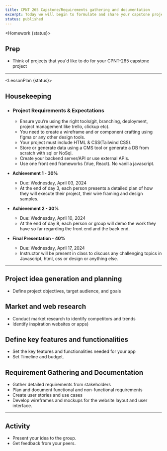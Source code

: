 ```yaml
---
title: CPNT 265 Capstone/Requirements gathering and documentation
excerpt: Today we will begin to formulate and share your capstone project ideas
status: published
---
```


<script>
	import Homework from "$lib/components/Homework.svelte";
	import LessonPlan from "$lib/components/LessonPlan.svelte";
	import Achievement from "$lib/components/Achievement.svelte";
</script>

<Homework {status}>

<h2>Prep</h2>

- Think of projects that you'd like to do for your CPNT-265 capstone project

</Homework>

---
<LessonPlan {status}>


<h2>Housekeeping</h2>

- ### Project Requirements & Expectations

	- Ensure you’re using the right tools(git, branching, deployment, project management like trello, clickup etc).
	- You need to create a wireframe and or component crafting using figma or any other design tools.
	- Your project must include HTML & CSS(Tailwind CSS).
	- Store or generate data using a CMS tool or generate a DB from scratch with sql or NoSql.
	- Create your backend server/API or use external APIs.
	- Use one front end frameworks (Vue, React). No vanilla javascript.


- **Achievement 1 - 30%** 
	- Due: Wednesday, April 03, 2024
	- At the end of day 3, each person presents a detailed plan of how they will execute their project, their wire framing and design samples.

- **Achievement 2 - 30%**
	- Due: Wednesday, April 10, 2024
	- At the end of day 8, each person or group will demo the work they have so far regarding the front end and the back end.

- **Final Presentation - 40%**
	- Due: Wednesday, April 17, 2024
	- Instructor will be present in class to discuss any challenging topics in Javascript, html, css or design or anything else.


---

<h2> Project idea generation and planning </h2>

- Define project objectives, target audience, and goals

<h2> Market and web research </h2>

- Conduct market research to identify competitors and trends 
- Identify inspiration websites or apps)

<h2> Define key features and functionalities </h2>

- Set the key features and functionalities needed for your app
- Set Timeline and budget.

<h2>Requirement Gathering and Documentation</h2>

- Gather detailed requirements from stakeholders
- Plan and document functional and non-functional requirements
- Create user stories and use cases
- Develop wireframes and mockups for the website layout and user interface.

---
<h2> Activity</h2>

- Present your idea to the group.
- Get feedback from your peers.

</LessonPlan>

